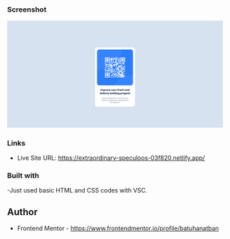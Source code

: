 ### Screenshot

![](./screenshot.png)

### Links

- Live Site URL: https://extraordinary-speculoos-03f820.netlify.app/

### Built with

-Just used basic HTML and CSS codes with VSC.

## Author

- Frontend Mentor - https://www.frontendmentor.io/profile/batuhanatban

